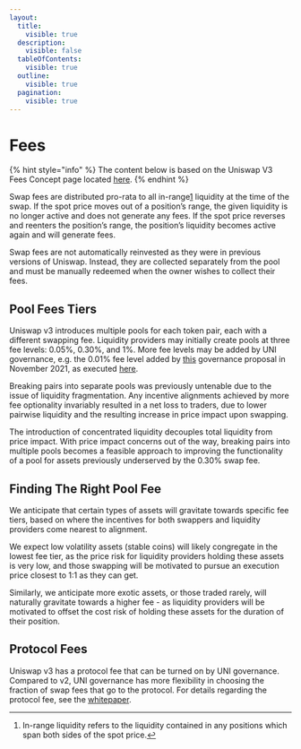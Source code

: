 ```yaml
---
layout:
  title:
    visible: true
  description:
    visible: false
  tableOfContents:
    visible: true
  outline:
    visible: true
  pagination:
    visible: true
---
```


# Fees

{% hint style="info" %}
The content below is based on the Uniswap V3 Fees Concept page located [here](https://docs.uniswap.org/concepts/protocol/fees).
{% endhint %}

Swap fees are distributed pro-rata to all in-range[1](https://docs.uniswap.org/concepts/protocol/fees#fn-1) liquidity at the time of the swap. If the spot price moves out of a position’s range, the given liquidity is no longer active and does not generate any fees. If the spot price reverses and reenters the position’s range, the position’s liquidity becomes active again and will generate fees.

Swap fees are not automatically reinvested as they were in previous versions of Uniswap. Instead, they are collected separately from the pool and must be manually redeemed when the owner wishes to collect their fees.

## Pool Fees Tiers[​](https://docs.uniswap.org/concepts/protocol/fees#pool-fees-tiers) <a href="#pool-fees-tiers" id="pool-fees-tiers"></a>

Uniswap v3 introduces multiple pools for each token pair, each with a different swapping fee. Liquidity providers may initially create pools at three fee levels: 0.05%, 0.30%, and 1%. More fee levels may be added by UNI governance, e.g. the 0.01% fee level added by [this](https://app.uniswap.org/#/vote/2/9) governance proposal in November 2021, as executed [here](https://etherscan.io/tx/0x5c84f89a67237db7500538b81af61ebd827c081302dd73a1c20c8f6efaaf4f3c).

Breaking pairs into separate pools was previously untenable due to the issue of liquidity fragmentation. Any incentive alignments achieved by more fee optionality invariably resulted in a net loss to traders, due to lower pairwise liquidity and the resulting increase in price impact upon swapping.

The introduction of concentrated liquidity decouples total liquidity from price impact. With price impact concerns out of the way, breaking pairs into multiple pools becomes a feasible approach to improving the functionality of a pool for assets previously underserved by the 0.30% swap fee.

## Finding The Right Pool Fee[​](https://docs.uniswap.org/concepts/protocol/fees#finding-the-right-pool-fee) <a href="#finding-the-right-pool-fee" id="finding-the-right-pool-fee"></a>

We anticipate that certain types of assets will gravitate towards specific fee tiers, based on where the incentives for both swappers and liquidity providers come nearest to alignment.

We expect low volatility assets (stable coins) will likely congregate in the lowest fee tier, as the price risk for liquidity providers holding these assets is very low, and those swapping will be motivated to pursue an execution price closest to 1:1 as they can get.

Similarly, we anticipate more exotic assets, or those traded rarely, will naturally gravitate towards a higher fee - as liquidity providers will be motivated to offset the cost risk of holding these assets for the duration of their position.

## Protocol Fees[​](https://docs.uniswap.org/concepts/protocol/fees#protocol-fees) <a href="#protocol-fees" id="protocol-fees"></a>

Uniswap v3 has a protocol fee that can be turned on by UNI governance. Compared to v2, UNI governance has more flexibility in choosing the fraction of swap fees that go to the protocol. For details regarding the protocol fee, see the [whitepaper](https://uniswap.org/whitepaper-v3.pdf).

***

1. In-range liquidity refers to the liquidity contained in any positions which span both sides of the spot price.[↩](https://docs.uniswap.org/concepts/protocol/fees#fnref-1)
